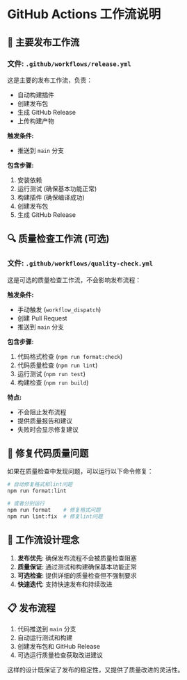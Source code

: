 # GitHub Actions 工作流说明

## 🚀 主要发布工作流

### 文件: `.github/workflows/release.yml`

这是主要的发布工作流，负责：

- 自动构建插件
- 创建发布包
- 生成 GitHub Release
- 上传构建产物

**触发条件:**

- 推送到 `main` 分支

**包含步骤:**

1. 安装依赖
2. 运行测试 (确保基本功能正常)
3. 构建插件 (确保编译成功)
4. 创建发布包
5. 生成 GitHub Release

## 🔍 质量检查工作流 (可选)

### 文件: `.github/workflows/quality-check.yml`

这是可选的质量检查工作流，不会影响发布流程：

**触发条件:**

- 手动触发 (`workflow_dispatch`)
- 创建 Pull Request
- 推送到 `main` 分支

**包含步骤:**

1. 代码格式检查 (`npm run format:check`)
2. 代码质量检查 (`npm run lint`)
3. 运行测试 (`npm run test`)
4. 构建检查 (`npm run build`)

**特点:**

- 不会阻止发布流程
- 提供质量报告和建议
- 失败时会显示修复建议

## 📝 修复代码质量问题

如果在质量检查中发现问题，可以运行以下命令修复：

```bash
# 自动修复格式和lint问题
npm run format:lint

# 或者分别运行
npm run format    # 修复格式问题
npm run lint:fix  # 修复lint问题
```

## 🎯 工作流设计理念

1. **发布优先**: 确保发布流程不会被质量检查阻塞
2. **质量保证**: 通过测试和构建确保基本功能正常
3. **可选检查**: 提供详细的质量检查但不强制要求
4. **快速迭代**: 支持快速发布和持续改进

## 📋 发布流程

1. 代码推送到 `main` 分支
2. 自动运行测试和构建
3. 创建发布包和 GitHub Release
4. 可选运行质量检查获取改进建议

这样的设计既保证了发布的稳定性，又提供了质量改进的灵活性。

